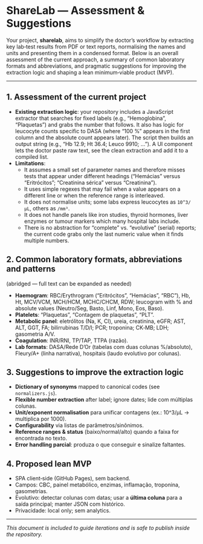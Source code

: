 # ShareLab — Assessment & Suggestions

Your project, **sharelab**, aims to simplify the doctor’s workflow by extracting key lab‑test results from PDF or text reports, normalising the names and units and presenting them in a condensed format. Below is an overall assessment of the current approach, a summary of common laboratory formats and abbreviations, and pragmatic suggestions for improving the extraction logic and shaping a lean minimum‑viable product (MVP).

---

## 1. Assessment of the current project
* **Existing extraction logic**: your repository includes a JavaScript extractor that searches for fixed labels (e.g., “Hemoglobina”, “Plaquetas”) and grabs the number that follows. It also has logic for leucocyte counts specific to DASA (where “100 %” appears in the first column and the absolute count appears later). The script then builds an output string (e.g., “Hb 12.9; Ht 36.4; Leuco 9910; …”). A UI component lets the doctor paste raw text, see the clean extraction and add it to a compiled list.
* **Limitations**:
  * It assumes a small set of parameter names and therefore misses tests that appear under different headings (“Hemácias” versus “Eritrócitos”; “Creatinina sérica” versus “Creatinina”).
  * It uses simple regexes that may fail when a value appears on a different line or when the reference range is interleaved.
  * It does not normalise units; some labs express leucocytes as `10^3/µL`, others as `/mm³`.
  * It does not handle panels like iron studies, thyroid hormones, liver enzymes or tumour markers which many hospital labs include.
  * There is no abstraction for “complete” vs. “evolutive” (serial) reports; the current code grabs only the last numeric value when it finds multiple numbers.

## 2. Common laboratory formats, abbreviations and patterns
(abridged — full text can be expanded as needed)
- **Haemogram**: RBC/Erythrogram (“Eritrócitos”, “Hemácias”, “RBC”), Hb, Ht, MCV/VCM, MCH/HCM, MCHC/CHCM, RDW; leucogram with % and absolute values (Neutro/Seg, Basto, Linf, Mono, Eos, Baso).
- **Platelets**: “Plaquetas”, “Contagem de plaquetas”, “PLT”.
- **Metabolic panel**: eletrólitos (Na, K, Cl), ureia, creatinina, eGFR; AST, ALT, GGT, FA; bilirrubinas T/D/I; PCR; troponina; CK‑MB; LDH; gasometria A/V.
- **Coagulation**: INR/RNI, TP/TAP, TTPA (razão).
- **Lab formats**: DASA/Rede D’Or (tabelas com duas colunas %/absoluto), Fleury/A+ (linha narrativa), hospitais (laudo evolutivo por colunas).

## 3. Suggestions to improve the extraction logic
- **Dictionary of synonyms** mapped to canonical codes (see `normalizers.js`).
- **Flexible number extraction** after label; ignore dates; lide com múltiplas colunas.
- **Unit/exponent normalisation** para unificar contagens (ex.: 10^3/µL → multiplica por 1000).
- **Configurability** via listas de parâmetros/sinônimos.
- **Reference ranges & status** (baixo/normal/alto) quando a faixa for encontrada no texto.
- **Error handling parcial**: produza o que conseguir e sinalize faltantes.

## 4. Proposed lean MVP
- SPA client‑side (GitHub Pages), sem backend.
- Campos: CBC, painel metabólico, enzimas, inflamação, troponina, gasometrias.
- Evolutivo: detectar colunas com datas; usar a **última coluna** para a saída principal; manter JSON com histórico.
- Privacidade: local only; sem analytics.

---

*This document is included to guide iterations and is safe to publish inside the repository.*
